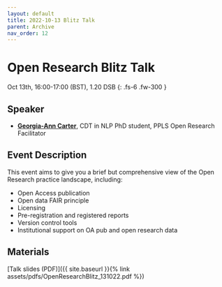 ```yaml
---
layout: default
title: 2022-10-13 Blitz Talk
parent: Archive
nav_order: 12
---
```


# Open Research Blitz Talk

Oct 13th, 16:00-17:00 (BST), 1.20 DSB
{: .fs-6 .fw-300 }

## Speaker

* [**Georgia-Ann Carter**](https://gacarter.github.io/), CDT in NLP PhD student, PPLS Open Research Facilitator

## Event Description

This event aims to give you a brief but comprehensive view of the Open Research practice landscape, including:

* Open Access publication
* Open data FAIR principle
* Licensing
* Pre-registration and registered reports
* Version control tools
* Institutional support on OA pub and open research data

## Materials
[Talk slides (PDF)]({{ site.baseurl }}{% link assets/pdfs/OpenResearchBlitz_131022.pdf %})

